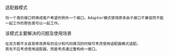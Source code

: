 适配器模式
```aidl
将一个类的接口转换成客户希望的例外一个接口。Adapter模式使得原本由于接口不兼容而不能一起工作的那些类可以一起工作。
```
该模式主要解决的问题及使用场景
```aidl
在双方都不太容易修改原有的设计和代码情况的时候可考虑使用适配器模式适配。
首先不应考虑使用适配器，而是考虑通过重构统一接口。

```